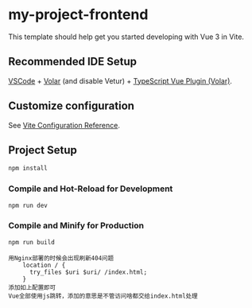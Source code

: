 # my-project-frontend

This template should help get you started developing with Vue 3 in Vite.

## Recommended IDE Setup

[VSCode](https://code.visualstudio.com/) + [Volar](https://marketplace.visualstudio.com/items?itemName=Vue.volar) (and disable Vetur) + [TypeScript Vue Plugin (Volar)](https://marketplace.visualstudio.com/items?itemName=Vue.vscode-typescript-vue-plugin).

## Customize configuration

See [Vite Configuration Reference](https://vitejs.dev/config/).

## Project Setup

```sh
npm install
```

### Compile and Hot-Reload for Development

```sh
npm run dev
```

### Compile and Minify for Production

```sh
npm run build
```

```部署问题
用Nginx部署的时候会出现刷新404问题
    location / {
      try_files $uri $uri/ /index.html;
    }
添加如上配置即可
Vue全部使用js跳转，添加的意思是不管访问啥都交给index.html处理
```